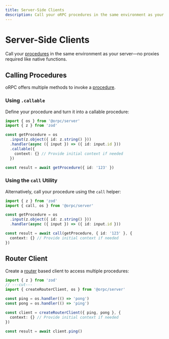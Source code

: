 ```yaml
---
title: Server-Side Clients
description: Call your oRPC procedures in the same environment as your server like native functions.
---
```


# Server-Side Clients

Call your [procedures](/docs/procedure) in the same environment as your server—no proxies required like native functions.

## Calling Procedures

oRPC offers multiple methods to invoke a [procedure](/docs/procedure).

### Using `.callable`

Define your procedure and turn it into a callable procedure:

```ts twoslash
import { os } from '@orpc/server'
import { z } from 'zod'

const getProcedure = os
  .input(z.object({ id: z.string() }))
  .handler(async ({ input }) => ({ id: input.id }))
  .callable({
    context: {} // Provide initial context if needed
  })

const result = await getProcedure({ id: '123' })
```

### Using the `call` Utility

Alternatively, call your procedure using the `call` helper:

```ts twoslash
import { z } from 'zod'
import { call, os } from '@orpc/server'

const getProcedure = os
  .input(z.object({ id: z.string() }))
  .handler(async ({ input }) => ({ id: input.id }))

const result = await call(getProcedure, { id: '123' }, {
  context: {} // Provide initial context if needed
})
```

## Router Client

Create a [router](/docs/router) based client to access multiple procedures:

```ts twoslash
import { z } from 'zod'
// ---cut---
import { createRouterClient, os } from '@orpc/server'

const ping = os.handler(() => 'pong')
const pong = os.handler(() => 'ping')

const client = createRouterClient({ ping, pong }, {
  context: {} // Provide initial context if needed
})

const result = await client.ping()
```

